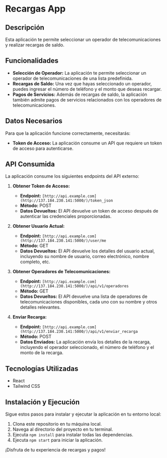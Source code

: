 # Recargas App

## Descripción
Esta aplicación te permite seleccionar un operador de telecomunicaciones y realizar recargas de saldo.

## Funcionalidades

- **Selección de Operador:** La aplicación te permite seleccionar un operador de telecomunicaciones de una lista predefinida.
- **Recargas de Saldo:** Una vez que hayas seleccionado un operador, puedes ingresar el número de teléfono y el monto que deseas recargar.
- **Pagos de Servicios:** Además de recargas de saldo, la aplicación también admite pagos de servicios relacionados con los operadores de telecomunicaciones.

## Datos Necesarios
Para que la aplicación funcione correctamente, necesitarás:

- **Token de Acceso:** La aplicación consume un API que requiere un token de acceso para autenticarse.

## API Consumida
La aplicación consume los siguientes endpoints del API externo:

1. **Obtener Token de Acceso:**
   - **Endpoint:** `[http://api.example.com](http://137.184.230.141:5000/)/token_json`
   - **Método:** POST
   - **Datos Devueltos:** El API devuelve un token de acceso después de autenticar las credenciales proporcionadas.

2. **Obtener Usuario Actual:**
   - **Endpoint:** `[http://api.example.com](http://137.184.230.141:5000/)/user/me`
   - **Método:** GET
   - **Datos Devueltos:** El API devuelve los detalles del usuario actual, incluyendo su nombre de usuario, correo electrónico, nombre completo, etc.

3. **Obtener Operadores de Telecomunicaciones:**
   - **Endpoint:** `[http://api.example.com](http://137.184.230.141:5000/)/api/v1/operadores`
   - **Método:** GET
   - **Datos Devueltos:** El API devuelve una lista de operadores de telecomunicaciones disponibles, cada uno con su nombre y otros detalles relevantes.

4. **Enviar Recarga:**
   - **Endpoint:** `[http://api.example.com](http://137.184.230.141:5000/)/api/v1/enviar_recarga`
   - **Método:** POST
   - **Datos Enviados:** La aplicación envía los detalles de la recarga, incluyendo el operador seleccionado, el número de teléfono y el monto de la recarga.

## Tecnologías Utilizadas
- React
- Tailwind CSS

## Instalación y Ejecución
Sigue estos pasos para instalar y ejecutar la aplicación en tu entorno local:

1. Clona este repositorio en tu máquina local.
2. Navega al directorio del proyecto en tu terminal.
3. Ejecuta `npm install` para instalar todas las dependencias.
4. Ejecuta `npm start` para iniciar la aplicación.

¡Disfruta de tu experiencia de recargas y pagos!
